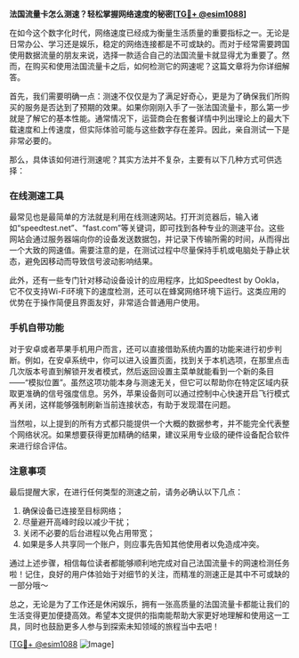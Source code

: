 **法国流量卡怎么测速？轻松掌握网络速度的秘密[[TG💪+ @esim1088](https://t.me/s/esim1088)]**

在如今这个数字化时代，网络速度已经成为衡量生活质量的重要指标之一。无论是日常办公、学习还是娱乐，稳定的网络连接都是不可或缺的。而对于经常需要跨国使用数据流量的朋友来说，选择一款适合自己的法国流量卡就显得尤为重要了。然而，在购买和使用法国流量卡之后，如何检测它的网速呢？这篇文章将为你详细解答。

首先，我们需要明确一点：测速不仅仅是为了满足好奇心，更是为了确保我们所购买的服务是否达到了预期的效果。如果你刚刚入手了一张法国流量卡，那么第一步就是了解它的基本性能。通常情况下，运营商会在套餐详情中列出理论上的最大下载速度和上传速度，但实际体验可能与这些数字存在差异。因此，亲自测试一下是非常必要的。

那么，具体该如何进行测速呢？其实方法并不复杂，主要有以下几种方式可供选择：

### 在线测速工具

最常见也是最简单的方法就是利用在线测速网站。打开浏览器后，输入诸如“speedtest.net”、“fast.com”等关键词，即可找到各种专业的测速平台。这些网站会通过服务器端向你的设备发送数据包，并记录下传输所需的时间，从而得出一个大致的网速值。需要注意的是，在测试过程中尽量保持手机或电脑处于静止状态，避免因移动而导致信号波动影响结果。

此外，还有一些专门针对移动设备设计的应用程序，比如Speedtest by Ookla，它不仅支持Wi-Fi环境下的速度检测，还可以在蜂窝网络环境下运行。这类应用的优势在于操作简便且界面友好，非常适合普通用户使用。

### 手机自带功能

对于安卓或者苹果手机用户而言，还可以直接借助系统内置的功能来进行初步判断。例如，在安卓系统中，你可以进入设置页面，找到关于本机选项，在那里点击几次版本号直到解锁开发者模式，然后返回设置主菜单就能看到一个新的条目——“模拟位置”。虽然这项功能本身与测速无关，但它可以帮助你在特定区域内获取更准确的信号强度信息。另外，苹果设备则可以通过控制中心快速开启飞行模式再关闭，这样能够强制刷新当前连接状态，有助于发现潜在问题。

当然啦，以上提到的所有方式都只能提供一个大概的数据参考，并不能完全代表整个网络状况。如果想要获得更加精确的结果，建议采用专业级的硬件设备配合软件来进行综合评估。

### 注意事项

最后提醒大家，在进行任何类型的测速之前，请务必确认以下几点：
1. 确保设备已连接至目标网络；
2. 尽量避开高峰时段以减少干扰；
3. 关闭不必要的后台进程以免占用带宽；
4. 如果是多人共享同一个账户，则应事先告知其他使用者以免造成冲突。

通过上述步骤，相信每位读者都能够顺利地完成对自己法国流量卡的网速检测任务啦！记住，良好的用户体验始于对细节的关注，而精准的测速正是其中不可或缺的一部分哦～

总之，无论是为了工作还是休闲娱乐，拥有一张高质量的法国流量卡都能让我们的生活变得更加便捷高效。希望本文提供的指南能帮助大家更好地理解和使用这一工具，同时也鼓励更多人参与到探索未知领域的旅程当中去吧！

[[TG💪+ @esim1088](https://t.me/s/esim1088) ![Image](https://i.postimg.cc/4NQfJmqS/Snipaste-2025-05-13-00-14-12.png)]